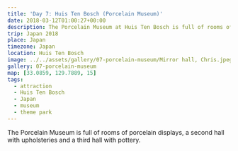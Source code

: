```yaml
---
title: 'Day 7: Huis Ten Bosch (Porcelain Museum)'
date: 2018-03-12T01:00:27+00:00
description: The Porcelain Museum at Huis Ten Bosch is full of rooms of porcelain displays, a second hall with upholsteries and a third hall with pottery.
trip: Japan 2018
place: Japan
timezone: Japan
location: Huis Ten Bosch
image: ../../assets/gallery/07-porcelain-museum/Mirror hall, Chris.jpeg
gallery: 07-porcelain-museum
map: [33.0859, 129.7889, 15]
tags:
  - attraction
  - Huis Ten Bosch
  - Japan
  - museum
  - theme park
---
```


The Porcelain Museum is full of rooms of porcelain displays, a second hall with upholsteries and a third hall with pottery.
